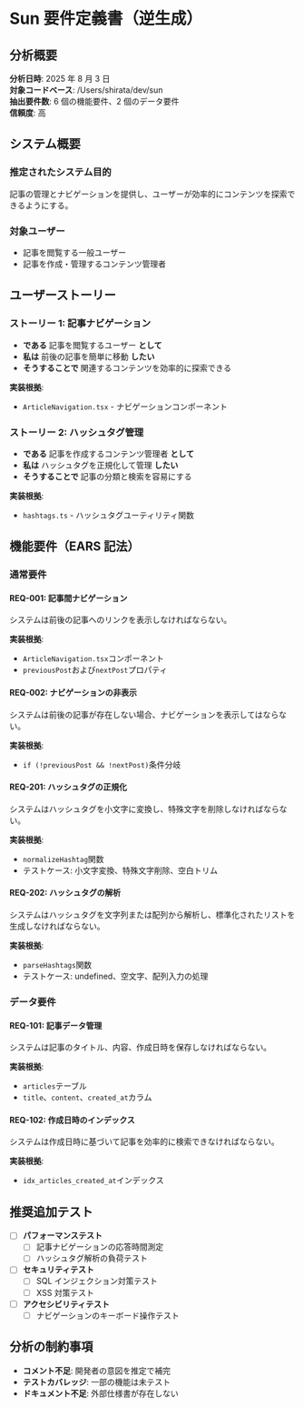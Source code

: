 # Sun 要件定義書（逆生成）

## 分析概要

**分析日時**: 2025 年 8 月 3 日  
**対象コードベース**: /Users/shirata/dev/sun  
**抽出要件数**: 6 個の機能要件、2 個のデータ要件  
**信頼度**: 高

## システム概要

### 推定されたシステム目的

記事の管理とナビゲーションを提供し、ユーザーが効率的にコンテンツを探索できるようにする。

### 対象ユーザー

- 記事を閲覧する一般ユーザー
- 記事を作成・管理するコンテンツ管理者

## ユーザーストーリー

### ストーリー 1: 記事ナビゲーション

- **である** 記事を閲覧するユーザー **として**
- **私は** 前後の記事を簡単に移動 **したい**
- **そうすることで** 関連するコンテンツを効率的に探索できる

**実装根拠**:

- `ArticleNavigation.tsx` - ナビゲーションコンポーネント

### ストーリー 2: ハッシュタグ管理

- **である** 記事を作成するコンテンツ管理者 **として**
- **私は** ハッシュタグを正規化して管理 **したい**
- **そうすることで** 記事の分類と検索を容易にする

**実装根拠**:

- `hashtags.ts` - ハッシュタグユーティリティ関数

## 機能要件（EARS 記法）

### 通常要件

#### REQ-001: 記事間ナビゲーション

システムは前後の記事へのリンクを表示しなければならない。

**実装根拠**:

- `ArticleNavigation.tsx`コンポーネント
- `previousPost`および`nextPost`プロパティ

#### REQ-002: ナビゲーションの非表示

システムは前後の記事が存在しない場合、ナビゲーションを表示してはならない。

**実装根拠**:

- `if (!previousPost && !nextPost)`条件分岐

#### REQ-201: ハッシュタグの正規化

システムはハッシュタグを小文字に変換し、特殊文字を削除しなければならない。

**実装根拠**:

- `normalizeHashtag`関数
- テストケース: 小文字変換、特殊文字削除、空白トリム

#### REQ-202: ハッシュタグの解析

システムはハッシュタグを文字列または配列から解析し、標準化されたリストを生成しなければならない。

**実装根拠**:

- `parseHashtags`関数
- テストケース: undefined、空文字、配列入力の処理

### データ要件

#### REQ-101: 記事データ管理

システムは記事のタイトル、内容、作成日時を保存しなければならない。

**実装根拠**:

- `articles`テーブル
- `title`、`content`、`created_at`カラム

#### REQ-102: 作成日時のインデックス

システムは作成日時に基づいて記事を効率的に検索できなければならない。

**実装根拠**:

- `idx_articles_created_at`インデックス

## 推奨追加テスト

- [ ] **パフォーマンステスト**
  - [ ] 記事ナビゲーションの応答時間測定
  - [ ] ハッシュタグ解析の負荷テスト
- [ ] **セキュリティテスト**
  - [ ] SQL インジェクション対策テスト
  - [ ] XSS 対策テスト
- [ ] **アクセシビリティテスト**
  - [ ] ナビゲーションのキーボード操作テスト

## 分析の制約事項

- **コメント不足**: 開発者の意図を推定で補完
- **テストカバレッジ**: 一部の機能は未テスト
- **ドキュメント不足**: 外部仕様書が存在しない
